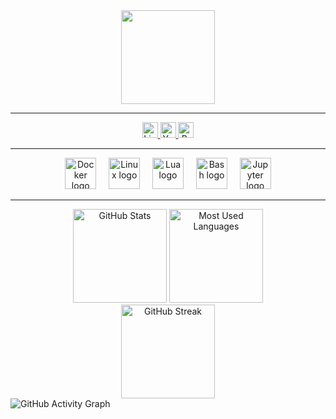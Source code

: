 <div align="center">
  <img height="150" src="https://avatars.githubusercontent.com/u/180086805?v=4" />
</div>

---

<div align="center">
  <a href="https://www.linkedin.com/in/mohammed-ayyub-khan-7255422ba/" target="_blank">
    <img src="https://img.shields.io/static/v1?message=LinkedIn&logo=linkedin&label=&color=0077B5&logoColor=white&labelColor=&style=for-the-badge" height="25" alt="LinkedIn logo" />
  </a>
  <a href="https://www.youtube.com/@bunbutterjamm" target="_blank">
    <img src="https://img.shields.io/static/v1?message=YouTube&logo=youtube&label=&color=FF0000&logoColor=white&labelColor=&style=for-the-badge" height="25" alt="YouTube logo" />
  </a>
  <a href="mailto:mak72kaleji@proton.me" target="_blank">
    <img src="https://img.shields.io/static/v1?message=ProtonMail&logo=protonmail&label=&color=8B89CC&logoColor=white&labelColor=&style=for-the-badge" height="25" alt="ProtonMail logo" />
  </a>
</div>

---


<div align="center">
  <img src="https://cdn.jsdelivr.net/gh/devicons/devicon/icons/docker/docker-plain-wordmark.svg" height="50" alt="Docker logo" />
  <img width="12" />
  <img src="https://cdn.jsdelivr.net/gh/devicons/devicon/icons/linux/linux-original.svg" height="50" alt="Linux logo" />
  <img width="12" />
  <img src="https://cdn.jsdelivr.net/gh/devicons/devicon/icons/lua/lua-original.svg" height="50" alt="Lua logo" />
  <img width="12" />
  <img src="https://cdn.jsdelivr.net/gh/devicons/devicon/icons/bash/bash-original.svg" height="50" alt="Bash logo" />
  <img width="12" />
  <img src="https://cdn.jsdelivr.net/gh/devicons/devicon/icons/jupyter/jupyter-original-wordmark.svg" height="50" alt="Jupyter logo" />
</div>

---


<div align="center">
  <img src="https://github-readme-stats.vercel.app/api?username=dougbug589&hide_title=false&hide_rank=true&show_icons=true&include_all_commits=true&count_private=true&disable_animations=false&theme=dracula&locale=en&hide_border=true&order=1" height="150" alt="GitHub Stats" />
  <img src="https://github-readme-stats.vercel.app/api/top-langs?username=dougbug589&locale=en&hide_title=false&layout=compact&card_width=320&langs_count=5&theme=dracula&hide_border=true&order=2" height="150" alt="Most Used Languages" />
</div>

<div align="center">
  <img src="https://github-readme-streak-stats.herokuapp.com/?user=dougbug589&theme=dracula&hide_border=true" height="150" alt="GitHub Streak" />
</div>
  <img src="https://github-readme-activity-graph.vercel.app/graph?username=dougbug589&theme=dracula&hide_border=true" alt="GitHub Activity Graph" />
  <br>
  
